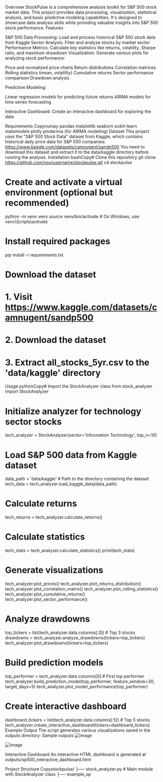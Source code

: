 Overview
StockPulse is a comprehensive analysis toolkit for S&P 500 stock market data. This project provides data processing, visualization, statistical analysis, and basic predictive modeling capabilities. It's designed to showcase data analysis skills while providing valuable insights into S&P 500 stock performance.
Features

S&P 500 Data Processing: Load and process historical S&P 500 stock data from Kaggle
Sector Analysis: Filter and analyze stocks by market sector
Performance Metrics: Calculate key statistics like returns, volatility, Sharpe ratio, and maximum drawdown
Visualization: Generate various plots for analyzing stock performance:

Price and normalized price charts
Return distributions
Correlation matrices
Rolling statistics (mean, volatility)
Cumulative returns
Sector performance comparison
Drawdown analysis


Predictive Modeling:

Linear regression models for predicting future returns
ARIMA models for time series forecasting


Interactive Dashboard: Create an interactive dashboard for exploring the data

Requirements
Copynumpy
pandas
matplotlib
seaborn
scikit-learn
statsmodels
plotly
pmdarima (for ARIMA modeling)
Dataset
This project uses the "S&P 500 Stock Data" dataset from Kaggle, which contains historical daily price data for S&P 500 companies:
https://www.kaggle.com/datasets/camnugent/sandp500
You need to download this dataset and extract it to the data/kaggle directory before running the analysis.
Installation
bashCopy# Clone this repository
git clone https://github.com/yourusername/stockpulse.git
cd stockpulse

# Create and activate a virtual environment (optional but recommended)
python -m venv venv
source venv/bin/activate  # On Windows, use: venv\Scripts\activate

# Install required packages
pip install -r requirements.txt

# Download the dataset
# 1. Visit https://www.kaggle.com/datasets/camnugent/sandp500
# 2. Download the dataset
# 3. Extract all_stocks_5yr.csv to the 'data/kaggle' directory
Usage
pythonCopy# Import the StockAnalyzer class
from stock_analyzer import StockAnalyzer

# Initialize analyzer for technology sector stocks
tech_analyzer = StockAnalyzer(sector='Information Technology', top_n=10)

# Load S&P 500 data from Kaggle dataset
data_path = 'data/kaggle'  # Path to the directory containing the dataset
tech_data = tech_analyzer.load_kaggle_data(data_path)

# Calculate returns
tech_returns = tech_analyzer.calculate_returns()

# Calculate statistics
tech_stats = tech_analyzer.calculate_statistics()
print(tech_stats)

# Generate visualizations
tech_analyzer.plot_prices()
tech_analyzer.plot_returns_distribution()
tech_analyzer.plot_correlation_matrix()
tech_analyzer.plot_rolling_statistics()
tech_analyzer.plot_cumulative_returns()
tech_analyzer.plot_sector_performance()

# Analyze drawdowns
top_tickers = list(tech_analyzer.data.columns[:3])  # Top 3 stocks
drawdowns = tech_analyzer.analyze_drawdowns(tickers=top_tickers)
tech_analyzer.plot_drawdowns(tickers=top_tickers)

# Build prediction models
top_performer = tech_analyzer.data.columns[0]  # First top performer
tech_analyzer.build_prediction_model(top_performer, feature_window=30, target_days=5)
tech_analyzer.plot_model_performance(top_performer)

# Create interactive dashboard
dashboard_tickers = list(tech_analyzer.data.columns[:5])  # Top 5 stocks
tech_analyzer.create_interactive_dashboard(tickers=dashboard_tickers)
Example Output
The script generates various visualizations saved in the outputs directory:
Sample outputs
![image](https://github.com/user-attachments/assets/2165c085-30f4-4cf2-bc64-ad88e5eebd34)

![image](https://github.com/user-attachments/assets/984bddd5-5a70-416b-b598-b826bf34418a)

Interactive Dashboard
An interactive HTML dashboard is generated at outputs/sp500_interactive_dashboard.html

Project Structure
Copystockpulse/
├── stock_analyzer.py       # Main module with StockAnalyzer class
├── example_sp

